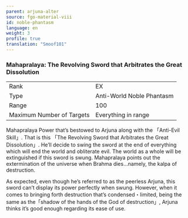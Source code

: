 ```yaml
---
parent: arjuna-alter
source: fgo-material-viii
id: noble-phantasm
language: en
weight: 3
profile: true
translation: "Smoof101"
---
```


### Mahapralaya: The Revolving Sword that Arbitrates the Great Dissolution

<table>
  <tr><td>Rank</td><td>EX</td></tr>
  <tr><td>Type</td><td>Anti-World Noble Phantasm</td></tr>
  <tr><td>Range</td><td>100</td></tr>
  <tr><td>Maximum Number of Targets</td><td>Everything in range</td></tr>
</table>

Mahapralaya
Power that’s bestowed to Arjuna along with the 「Anti-Evil Skill」. That is this 「The Revolving Sword that Arbitrates the Great Dissolution」. He’ll decide to swing the sword at the end of everything which will end the world and obliterate evil. The world as a whole will be extinguished if this sword is swung. Mahapralaya points out the extermination of the universe when Brahma dies...namely, the kalpa of destruction.

As expected, even though he’s referred to as the peerless Arjuna, this sword can’t display its power perfectly when swung. However, when it comes to bringing forth destruction that’s condensed・limited, being the same as the「shadow of the hands of the God of destruction」, Arjuna thinks it’s good enough regarding its ease of use.
